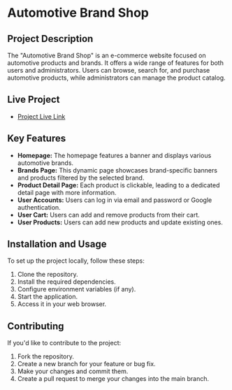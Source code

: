 # Automotive Brand Shop

## Project Description

The "Automotive Brand Shop" is an e-commerce website focused on automotive products and brands. It offers a wide range of features for both users and administrators. Users can browse, search for, and purchase automotive products, while administrators can manage the product catalog.

## Live Project

- [Project Live Link](https://your-project-live-link.com)

## Key Features

- **Homepage:** The homepage features a banner and displays various automotive brands.
- **Brands Page:** This dynamic page showcases brand-specific banners and products filtered by the selected brand.
- **Product Detail Page:** Each product is clickable, leading to a dedicated detail page with more information.
- **User Accounts:** Users can log in via email and password or Google authentication.
- **User Cart:** Users can add and remove products from their cart.
- **User Products:** Users can add new products and update existing ones.

## Installation and Usage

To set up the project locally, follow these steps:

1. Clone the repository.
2. Install the required dependencies.
3. Configure environment variables (if any).
4. Start the application.
5. Access it in your web browser.

## Contributing

If you'd like to contribute to the project:

1. Fork the repository.
2. Create a new branch for your feature or bug fix.
3. Make your changes and commit them.
4. Create a pull request to merge your changes into the main branch.
